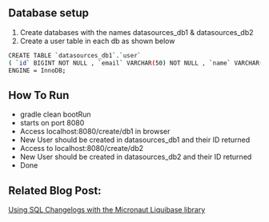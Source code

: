 ## Database setup
1. Create databases with the names datasources_db1 & datasources_db2
2. Create a user table in each db as shown below
```bash
CREATE TABLE `datasources_db1`.`user` 
( `id` BIGINT NOT NULL , `email` VARCHAR(50) NOT NULL , `name` VARCHAR(100) NOT NULL , `surname` VARCHAR(100) NOT NULL , PRIMARY KEY (`id`)) 
ENGINE = InnoDB;
```

## How To Run
* gradle clean bootRun
* starts on port 8080
* Access localhost:8080/create/db1 in browser
* New User should be created in datasources_db1 and their ID returned
* Access to localhost:8080/create/db2
* New User should be created in datasources_db2 and their ID returned
* Done

## Related Blog Post:
[Using SQL Changelogs with the Micronaut Liquibase library](https://www.amuponda.com/2022/01/31/using-sql-changelogs-with-the-micronaut-liquibase-library/)
